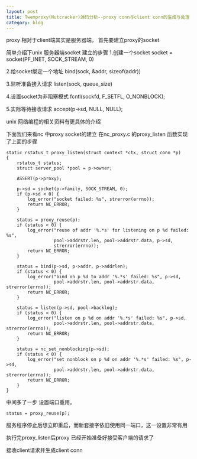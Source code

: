 ```yaml
---
layout: post
title: Twemproxy(Nutcracker)源码分析--proxy conn与client conn的生成与处理
category: blog
---
```


proxy 相对于client端其实是服务器端， 首先要建立proxy的socket

简单介绍下unix 服务器端socket 建立的步骤
1.创建一个socket
socket = socket(PF_INET, SOCK_STREAM, 0)

2.给socket绑定一个地址
bind(sock, &addr, sizeof(addr))

3.监听准备接入请求
listen(sock, queue_size)

4.设置socket为非阻塞模式
fcntl(sockfd, F_SETFL, O_NONBLOCK);

5.实际等待接收请求
accept(p->sd, NULL, NULL);

unix 网络编程的相关资料有更具体的介绍

下面我们来看nc 中proxy socket的建立
在nc_proxy.c 的proxy_listen 函数实现了上面的步骤

	static rstatus_t proxy_listen(struct context *ctx, struct conn *p)
    {
	    rstatus_t status;
	    struct server_pool *pool = p->owner;
	
	    ASSERT(p->proxy);
	
	    p->sd = socket(p->family, SOCK_STREAM, 0);
	    if (p->sd < 0) {
	        log_error("socket failed: %s", strerror(errno));
	        return NC_ERROR;
	    }
	
	    status = proxy_reuse(p);
	    if (status < 0) {
	        log_error("reuse of addr '%.*s' for listening on p %d failed: %s",
	                  pool->addrstr.len, pool->addrstr.data, p->sd,
	                  strerror(errno));
	        return NC_ERROR;
	    }
	
	    status = bind(p->sd, p->addr, p->addrlen);
	    if (status < 0) {
	        log_error("bind on p %d to addr '%.*s' failed: %s", p->sd,
	                  pool->addrstr.len, pool->addrstr.data, strerror(errno));
	        return NC_ERROR;
	    }
	
	    status = listen(p->sd, pool->backlog);
	    if (status < 0) {
	        log_error("listen on p %d on addr '%.*s' failed: %s", p->sd,
	                  pool->addrstr.len, pool->addrstr.data, strerror(errno));
	        return NC_ERROR;
	    }
	
	    status = nc_set_nonblocking(p->sd);
	    if (status < 0) {
	        log_error("set nonblock on p %d on addr '%.*s' failed: %s", p->sd,
	                  pool->addrstr.len, pool->addrstr.data, strerror(errno));
	        return NC_ERROR;
	    }
    }
    
中间多了一步 设置端口重用。

	status = proxy_reuse(p);
服务程序停止后想立即重启，而新套接字依旧使用同一端口，这一设置非常有用


执行完proxy_listen后proxy 已经开始准备好接受客户端的请求了


接收client请求并生成client conn
